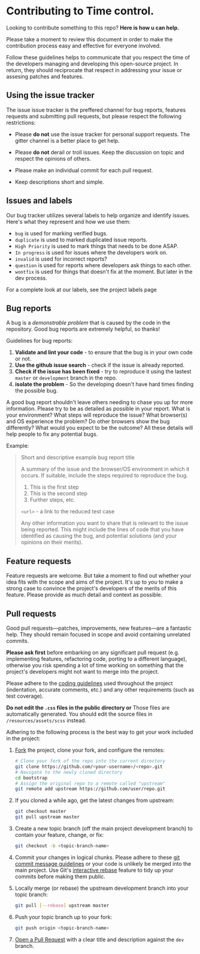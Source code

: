 # Contributing to Time control.

Looking to contribute something to this repo? **Here is how u can help.**

Please take a moment to review this document in order to make the contribution
process easy and effective for everyone involved.

Follow these guidelines helps to communicate that you respect the time of the developers
managing and developing this open-source project. In return, they should reciprocate
that respect in addressing your issue or assesing patches and features.

## Using the issue tracker

The issue issue tracker is the preffered channel for bug reports, features requests
and submitting pull requests, but please respect the following restrictions:

- Please **do not** use the issue tracker for personal support requests. The gitter channel
is a better place to get help.

- Please **do not** derail or troll issues. Keep the discussion on topic and respect the opinions
of others.

- Please make an individual commit for each pull request.

- Keep descriptions short and simple.

## Issues and labels

Our bug tracker utilizes several labels  to help organize and identify issues.
Here's what they represent and how we use them:

- `bug` is used for marking verified bugs.
- `duplicate` is used to marked duplicated issue reports.
- `High Priority` is used to mark things that needs to be done ASAP.
- `In progress` is used for issues where the developers work on.
- `invalid` is used for incorrect reports?
- `question` is used for reports where developers ask things to each other.
- `wontfix` is used for things that doesn't fix at the moment. But later in the dev process.

For a complete look at our labels, see the project labels page

## Bug reports

A bug is a *demonstrable problem* that is caused by the code in the repository.
Good bug reports are extremely helpful, so thanks!

Guidelines for bug reports:

1. **Validate and lint your code** - to ensure that the bug is in your own code or not.
2. **Use the github issue search** - check if the issue is already reported.
3. **Check if the issue has been fixed** - try to reproduce it using the lastest `master` or `development` branch in the repo.
4. **isolate the problem** - So the developing doesn't have hard times finding the possible bug.

A good bug report shouldn't leave others needing to chase you up for more information.
Please try to be as detailed as possible in your report.
What is your environment? What steps will reproduce the issue?
What browser(s) and OS experience the problem?
Do other browsers show the bug differently?
What would you expect to be the outcome?
All these details will help people to fix any potential bugs.

Example:

> Short and descriptive example bug report title
>
> A summary of the issue and the browser/OS environment in which it occurs. If
> suitable, include the steps required to reproduce the bug.
>
> 1. This is the first step
> 2. This is the second step
> 3. Further steps, etc.
>
> `<url>` - a link to the reduced test case
>
> Any other information you want to share that is relevant to the issue being
> reported. This might include the lines of code that you have identified as
> causing the bug, and potential solutions (and your opinions on their
> merits).

## Feature requests

Feature requests are welcome. But take a moment to find out whether your idea
fits with the scope and aims of the project. It's up to *you* to make a strong
case to convince the project's developers of the merits of this feature. Please
provide as much detail and context as possible.


## Pull requests

Good pull requests—patches, improvements, new features—are a fantastic
help. They should remain focused in scope and avoid containing unrelated
commits.

**Please ask first** before embarking on any significant pull request (e.g.
implementing features, refactoring code, porting to a different language),
otherwise you risk spending a lot of time working on something that the
project's developers might not want to merge into the project.

Please adhere to the [coding guidelines](#code-guidelines) used throughout the
project (indentation, accurate comments, etc.) and any other requirements
(such as test coverage).

**Do not edit the `.css` files in the public directory or** Those files are automatically generated. You should edit the
source files in `/resources/assets/scss` instead.

Adhering to the following process is the best way to get your work
included in the project:

1. [Fork](https://help.github.com/fork-a-repo/) the project, clone your fork,
   and configure the remotes:

   ```bash
   # Clone your fork of the repo into the current directory
   git clone https://github.com/<your-username>/<repo>.git
   # Navigate to the newly cloned directory
   cd bootstrap
   # Assign the original repo to a remote called "upstream"
   git remote add upstream https://github.com/user/repo.git
   ```

2. If you cloned a while ago, get the latest changes from upstream:

   ```bash
   git checkout master
   git pull upstream master
   ```

3. Create a new topic branch (off the main project development branch) to
   contain your feature, change, or fix:

   ```bash
   git checkout -b <topic-branch-name>
   ```

4. Commit your changes in logical chunks. Please adhere to these [git commit
   message guidelines](http://tbaggery.com/2008/04/19/a-note-about-git-commit-messages.html)
   or your code is unlikely be merged into the main project. Use Git's
   [interactive rebase](https://help.github.com/articles/interactive-rebase)
   feature to tidy up your commits before making them public.

5. Locally merge (or rebase) the upstream development branch into your topic branch:

   ```bash
   git pull [--rebase] upstream master
   ```

6. Push your topic branch up to your fork:

   ```bash
   git push origin <topic-branch-name>
   ```

7. [Open a Pull Request](https://help.github.com/articles/using-pull-requests/)
    with a clear title and description against the `dev` branch.
